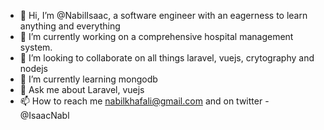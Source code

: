 - 👋 Hi, I’m @NabilIsaac, a software engineer with an eagerness to learn anything and everything
- 👀 I’m currently working on a comprehensive hospital management system.
- 👯 I’m looking to collaborate on all things laravel, vuejs, crytography and nodejs
- 🌱 I’m currently learning mongodb
- 💞️ Ask me about Laravel, vuejs
- 📫 How to reach me nabilkhafali@gmail.com and on twitter - @IsaacNabl

<!---
NabilIsaac/NabilIsaac is a ✨ special ✨ repository because its `README.md` (this file) appears on your GitHub profile.
You can click the Preview link to take a look at your changes.
--->
